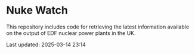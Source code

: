 # Nuke Watch

This repository includes code for retrieving the latest information available on the output of EDF nuclear power plants in the UK.

Last updated: 2025-03-14 23:14